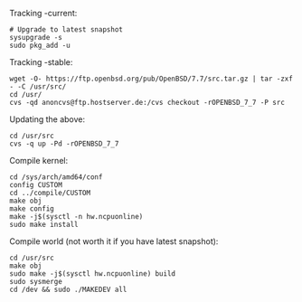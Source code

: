 
Tracking -current:

```
# Upgrade to latest snapshot
sysupgrade -s
sudo pkg_add -u
```

Tracking -stable:

```
wget -O- https://ftp.openbsd.org/pub/OpenBSD/7.7/src.tar.gz | tar -zxf - -C /usr/src/
cd /usr/
cvs -qd anoncvs@ftp.hostserver.de:/cvs checkout -rOPENBSD_7_7 -P src
```

Updating the above:

```
cd /usr/src
cvs -q up -Pd -rOPENBSD_7_7
```

Compile kernel:

```
cd /sys/arch/amd64/conf
config CUSTOM
cd ../compile/CUSTOM
make obj
make config
make -j$(sysctl -n hw.ncpuonline)
sudo make install
```

Compile world (not worth it if you have latest snapshot):

```
cd /usr/src
make obj
sudo make -j$(sysctl hw.ncpuonline) build
sudo sysmerge
cd /dev && sudo ./MAKEDEV all
```
